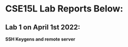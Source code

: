 CSE15L Lab Reports Below:
=========================
Lab 1 on April 1st 2022:
------------------------
**SSH Keygens and remote server**

